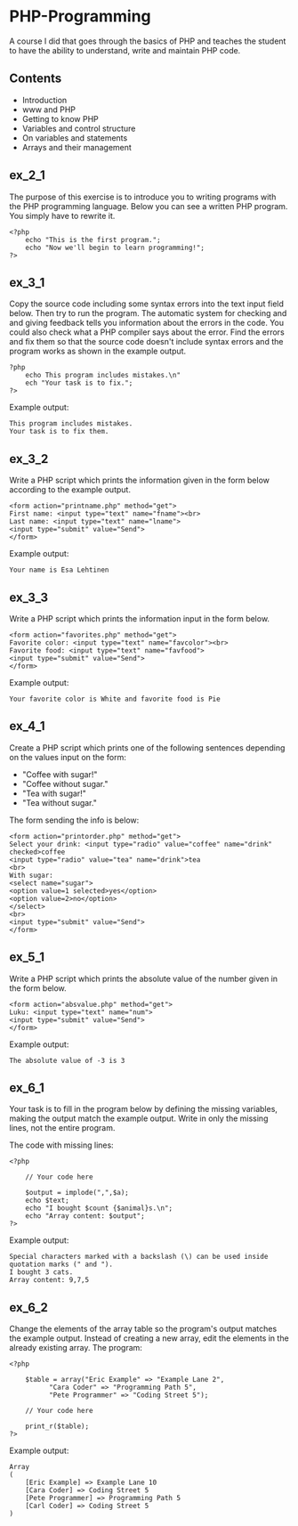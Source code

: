 # PHP-Programming
A course I did that goes through the basics of PHP and teaches the student to have the ability to understand, write and maintain PHP code.

## Contents
- Introduction
- www and PHP
- Getting to know PHP
- Variables and control structure
- On variables and statements
- Arrays and their management

## ex_2_1
The purpose of this exercise is to introduce you to writing programs with the PHP programming language. Below you can see a written PHP program. You simply have to rewrite it.

```
<?php
    echo "This is the first program.";
    echo "Now we'll begin to learn programming!";
?>
```

## ex_3_1
Copy the source code including some syntax errors into the text input field below. Then try to run the program. The automatic system for checking and and giving feedback tells you information about the errors in the code. You could also check what a PHP compiler says about the error. Find the errors and fix them so that the source code doesn't include syntax errors and the program works as shown in the example output.

```
?php
    echo This program includes mistakes.\n"
    ech "Your task is to fix.";
?>
```

Example output:

```
This program includes mistakes.
Your task is to fix them.
```

## ex_3_2
Write a PHP script which prints the information given in the form below according to the example output.

```
<form action="printname.php" method="get">
First name: <input type="text" name="fname"><br>
Last name: <input type="text" name="lname">
<input type="submit" value="Send">
</form>
```

Example output:

```
Your name is Esa Lehtinen
```

## ex_3_3
Write a PHP script which prints the information input in the form below.

```
<form action="favorites.php" method="get">
Favorite color: <input type="text" name="favcolor"><br>
Favorite food: <input type="text" name="favfood">
<input type="submit" value="Send">
</form>
```

Example output:

```
Your favorite color is White and favorite food is Pie
```

## ex_4_1
Create a PHP script which prints one of the following sentences depending on the values input on the form:

- "Coffee with sugar!"
- "Coffee without sugar."
- "Tea with sugar!"
- "Tea without sugar."

The form sending the info is below:

```
<form action="printorder.php" method="get">
Select your drink: <input type="radio" value="coffee" name="drink" checked>coffee
<input type="radio" value="tea" name="drink">tea
<br>
With sugar: 
<select name="sugar">
<option value=1 selected>yes</option>
<option value=2>no</option>
</select>
<br>
<input type="submit" value="Send">     
</form>
```

## ex_5_1
Write a PHP script which prints the absolute value of the number given in the form below.

```
<form action="absvalue.php" method="get">
Luku: <input type="text" name="num">
<input type="submit" value="Send">
</form>
```

Example output:

```
The absolute value of -3 is 3
```

## ex_6_1
Your task is to fill in the program below by defining the missing variables, making the output match the example output. Write in only the missing lines, not the entire program.

The code with missing lines:

```
<?php

    // Your code here

    $output = implode(",",$a);
    echo $text;
    echo "I bought $count {$animal}s.\n";
    echo "Array content: $output";
?>
```

Example output:

```
Special characters marked with a backslash (\) can be used inside quotation marks (" and ").
I bought 3 cats.
Array content: 9,7,5
```

## ex_6_2
Change the elements of the array table so the program's output matches the example output. Instead of creating a new array, edit the elements in the already existing array. The program:

```
<?php

    $table = array("Eric Example" => "Example Lane 2",
          "Cara Coder" => "Programming Path 5",
          "Pete Programmer" => "Coding Street 5");

    // Your code here

    print_r($table);
?>
```

Example output:

```
Array
(
    [Eric Example] => Example Lane 10
    [Cara Coder] => Coding Street 5
    [Pete Programmer] => Programming Path 5
    [Carl Coder] => Coding Street 5
)
```